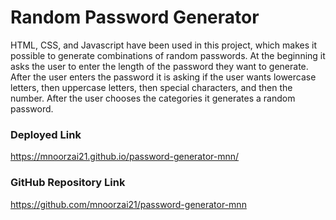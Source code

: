 # Random Password Generator
HTML, CSS, and Javascript have been used in this project, which makes it possible to generate combinations of random passwords. At the beginning it asks the user to enter the length of the password they want to generate. After the user enters the password it is asking if the user wants lowercase letters, then uppercase letters, then special characters, and then the number. After the user chooses the categories it generates a random password. 

### Deployed Link
https://mnoorzai21.github.io/password-generator-mnn/

### GitHub Repository Link
https://github.com/mnoorzai21/password-generator-mnn
